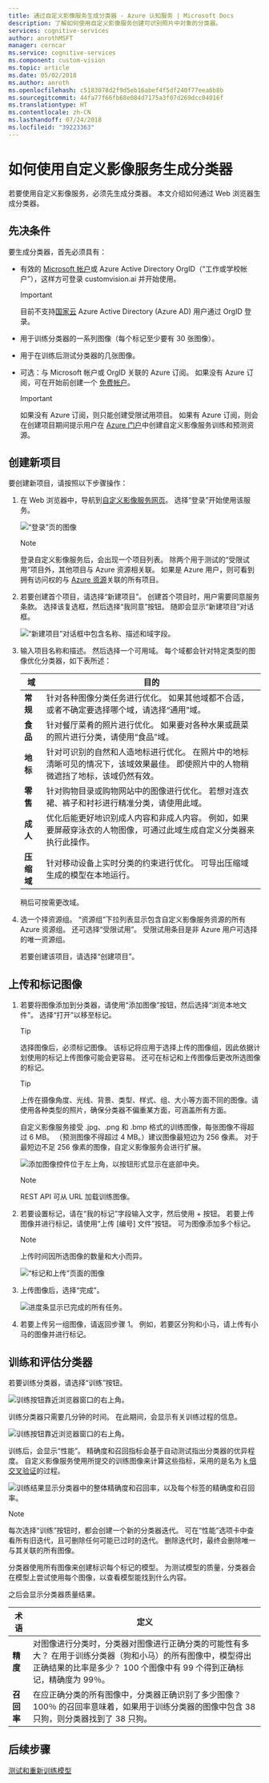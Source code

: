 ```yaml
---
title: 通过自定义影像服务生成分类器 - Azure 认知服务 | Microsoft Docs
description: 了解如何使用自定义影像服务创建可识别照片中对象的分类器。
services: cognitive-services
author: anrothMSFT
manager: corncar
ms.service: cognitive-services
ms.component: custom-vision
ms.topic: article
ms.date: 05/02/2018
ms.author: anroth
ms.openlocfilehash: c5183078d2f9d5eb16abef4f5df240f77eea6b8b
ms.sourcegitcommit: 44fa77f66fb68e084d7175a3f07d269dcc04016f
ms.translationtype: HT
ms.contentlocale: zh-CN
ms.lasthandoff: 07/24/2018
ms.locfileid: "39223363"
---
```

# <a name="how-to-build-a-classifier-with-custom-vision"></a>如何使用自定义影像服务生成分类器

若要使用自定义影像服务，必须先生成分类器。 本文介绍如何通过 Web 浏览器生成分类器。

## <a name="prerequisites"></a>先决条件

要生成分类器，首先必须具有：

- 有效的 [Microsoft 帐户](https://account.microsoft.com/account)或 Azure Active Directory OrgID（“工作或学校帐户”），这样方可登录 customvision.ai 并开始使用。

    > [!IMPORTANT] 
    > 目前不支持[国家云](https://www.microsoft.com/en-us/trustcenter/cloudservices/nationalcloud) Azure Active Directory (Azure AD) 用户通过 OrgID 登录。

- 用于训练分类器的一系列图像（每个标记至少要有 30 张图像）。

- 用于在训练后测试分类器的几张图像。

- 可选：与 Microsoft 帐户或 OrgID 关联的 Azure 订阅。 如果没有 Azure 订阅，可在开始前创建一个 [免费帐户](https://azure.microsoft.com/free/?WT.mc_id=A261C142F)。

    > [!IMPORTANT]
    > 如果没有 Azure 订阅，则只能创建受限试用项目。 如果有 Azure 订阅，则会在创建项目期间提示用户在 [Azure 门户](https://portal.azure.com/?microsoft_azure_marketplace_ItemHideKey=microsoft_azure_cognitiveservices_customvision#create/Microsoft.CognitiveServicesCustomVision)中创建自定义影像服务训练和预测资源。   

## <a name="create-a-new-project"></a>创建新项目

要创建新项目，请按照以下步骤操作：

1. 在 Web 浏览器中，导航到[自定义影像服务网页](https://customvision.ai)。 选择“登录”开始使用该服务。

    ![“登录”页的图像](./media/getting-started-build-a-classifier/custom-vision-web-ui.png)

    > [!NOTE]
    > 登录自定义影像服务后，会出现一个项目列表。 除两个用于测试的“受限试用”项目外，其他项目与 Azure 资源相关联。 如果是 Azure 用户，则可看到拥有访问权的与 [Azure 资源](https://docs.microsoft.com/azure/guides/developer/azure-developer-guide#grant-access-to-resources)关联的所有项目。 

2. 若要创建首个项目，请选择“新建项目”。 创建首个项目时，用户需要同意服务条款。 选择该复选框，然后选择“我同意”按钮。 随即会显示“新建项目”对话框。

    ![“新建项目”对话框中包含名称、描述和域字段。](./media/getting-started-build-a-classifier/new-project.png)

3. 输入项目名称和描述。 然后选择一个可用域。 每个域都会针对特定类型的图像优化分类器，如下表所述：

    |域|目的|
    |---|---|
    |__常规__| 针对各种图像分类任务进行优化。 如果其他域都不合适，或者不确定要选择哪个域，请选择“通用”域。 |
    |__食品__|针对餐厅菜肴的照片进行优化。 如果要对各种水果或蔬菜的照片进行分类，请使用“食品”域。|
    |__地标__|针对可识别的自然和人造地标进行优化。 在照片中的地标清晰可见的情况下，该域效果最佳。 即使照片中的人物稍微遮挡了地标，该域仍然有效。|
    |__零售__|针对购物目录或购物网站中的图像进行优化。 若想对连衣裙、裤子和衬衫进行精准分类，请使用此域。|
    |__成人__|优化后能更好地识别成人内容和非成人内容。 例如，如果要屏蔽穿泳衣的人物图像，可通过此域生成自定义分类器来执行此操作。|
    |__压缩域__| 针对移动设备上实时分类的约束进行优化。 可导出压缩域生成的模型在本地运行。|

    稍后可按需更改域。

4. 选一个择资源组。 “资源组”下拉列表显示包含自定义影像服务资源的所有 Azure 资源组。 还可选择“受限试用”。 受限试用条目是非 Azure 用户可选择的唯一资源组。

    若要创建该项目，请选择“创建项目”。

## <a name="upload-and-tag-images"></a>上传和标记图像

1. 若要将图像添加到分类器，请使用“添加图像”按钮，然后选择“浏览本地文件”。 选择“打开”以移至标记。

    > [!TIP]
    > 选择图像后，必须标记图像。 该标记将应用于选择上传的图像组，因此依据计划使用的标记上传图像可能会更容易。 还可在标记和上传图像后更改所选图像的标记。

    > [!TIP]
    > 上传在摄像角度、光线、背景、类型、样式、组、大小等方面不同的图像。请使用各种类型的照片，确保分类器不偏重某方面，可涵盖所有方面。

    自定义影像服务接受 .jpg、.png 和 .bmp 格式的训练图像，每张图像不得超过 6 MB。 （预测图像不得超过 4 MB。）建议图像最短边为 256 像素。 对于最短边不足 256 像素的图像，自定义影像服务会进行扩展。

    ![添加图像控件位于左上角，以按钮形式显示在底部中央。](./media/getting-started-build-a-classifier/add-images01.png)

    >[!NOTE] 
    > REST API 可从 URL 加载训练图像。

2. 若要设置标记，请在“我的标记”字段输入文字，然后使用 + 按钮。 若要上传图像并进行标记，请使用“上传 [编号] 文件”按钮。 可为图像添加多个标记。 

    > [!NOTE]
    > 上传时间因所选图像的数量和大小而异。

    ![“标记和上传”页面的图像](./media/getting-started-build-a-classifier/add-images03.png)

3. 上传图像后，选择“完成”。

    ![进度条显示已完成的所有任务。](./media/getting-started-build-a-classifier/add-images04.png)

4. 若要上传另一组图像，请返回步骤 1。 例如，若要区分狗和小马，请上传有小马的图像并进行标记。

## <a name="train-and-evaluate-the-classifier"></a>训练和评估分类器

若要训练分类器，请选择“训练”按钮。

![训练按钮靠近浏览器窗口的右上角。](./media/getting-started-build-a-classifier/train01.png)

训练分类器只需要几分钟的时间。 在此期间，会显示有关训练过程的信息。

![训练按钮靠近浏览器窗口的右上角。](./media/getting-started-build-a-classifier/train02.png)

训练后，会显示“性能”。 精确度和召回指标会基于自动测试指出分类器的优异程度。 自定义影像服务使用所提交的训练图像来计算这些指标，采用的是名为 [k 倍交叉验证](https://en.wikipedia.org/wiki/Cross-validation_(statistics))的过程。

![训练结果显示分类器中的整体精确度和召回率，以及每个标签的精确度和召回率。](./media/getting-started-build-a-classifier/train03.png)

> [!NOTE] 
> 每次选择“训练”按钮时，都会创建一个新的分类器迭代。 可在“性能”选项卡中查看所有旧迭代，且可删除任何可能已过时的迭代。 删除迭代时，最终会删除唯一与其关联的所有图像。

分类器使用所有图像来创建标识每个标记的模型。 为测试模型的质量，分类器会在模型上尝试使用每个图像，以查看模型能找到什么内容。

之后会显示分类器质量结果。

|术语|定义|
|---|---|
|__精度__|对图像进行分类时，分类器对图像进行正确分类的可能性有多大？ 在用于训练分类器（狗和小马）的所有图像中，模型得出正确结果的比率是多少？ 100 个图像中有 99 个得到正确标记，精确度为 99％。|
|__召回率__|在应正确分类的所有图像中，分类器正确识别了多少图像？ 100％ 的召回率意味着，如果用于训练分类器的图像中包含 38 只狗，则分类器找到了 38 只狗。|

## <a name="next-steps"></a>后续步骤

[测试和重新训练模型](test-your-model.md)

